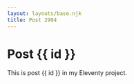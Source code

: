 ```yaml
---
layout: layouts/base.njk
title: Post 2994
---
```


# Post {{ id }}

This is post {{ id }} in my Eleventy project.
